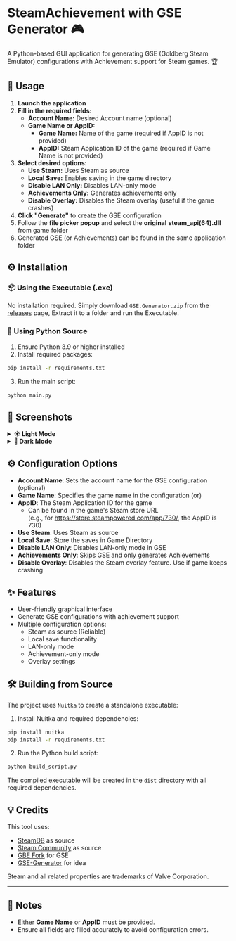 # SteamAchievement with GSE Generator 🎮

A Python-based GUI application for generating GSE (Goldberg Steam Emulator) configurations with Achievement support for Steam games. 🏆

## 🚀 Usage

1. **Launch the application**
2. **Fill in the required fields:**
   - **Account Name:** Desired Account name (optional)
   - **Game Name** **or** **AppID:**
     - **Game Name:** Name of the game (required if AppID is not provided)
     - **AppID:** Steam Application ID of the game (required if Game Name is not provided)
3. **Select desired options:**
   - **Use Steam:** Uses Steam as source
   - **Local Save:** Enables saving in the game directory 
   - **Disable LAN Only:** Disables LAN-only mode
   - **Achievements Only:** Generates achievements only 
   - **Disable Overlay:** Disables the Steam overlay (useful if the game crashes)
4. **Click "Generate"** to create the GSE configuration
5. Follow the **file picker popup** and select the **original** **steam_api(64).dll** from game folder
6. Generated GSE (or Achievements) can be found in the same application folder

## ⚙️ Installation

### 📦 Using the Executable (.exe)

No installation required. Simply download `GSE.Generator.zip` from the [releases](https://github.com/0xNullPointers/GSE-Gen/releases/latest) page, Extract it to a folder and run the Executable.

### 🐍 Using Python Source

1. Ensure Python 3.9 or higher installed
2. Install required packages:
```bash
pip install -r requirements.txt
```
3. Run the main script:
```bash
python main.py
```

## 📸 Screenshots

<details>
<summary><strong>☀️ Light Mode</strong></summary>
<img src="images/GSE_white.png" alt="Light Mode Screenshot" width="600px">
</details>

<details>
<summary><strong>🌙 Dark Mode</strong></summary>
<img src="images/GSE_dark.png" alt="Dark Mode Screenshot" width="600px">
</details>

## ⚙️ Configuration Options

- **Account Name**: Sets the account name for the GSE configuration (optional)
- **Game Name**: Specifies the game name in the configuration (or)
- **AppID**: The Steam Application ID for the game
  - Can be found in the game's Steam store URL  
  (e.g., for https://store.steampowered.com/app/730/, the AppID is 730)
- **Use Steam**: Uses Steam as source
- **Local Save**: Store the saves in Game Directory
- **Disable LAN Only**: Disables LAN-only mode in GSE
- **Achievements Only**: Skips GSE and only generates Achievements
- **Disable Overlay**: Disables the Steam overlay feature. Use if game keeps crashing

## ✨ Features

- User-friendly graphical interface
- Generate GSE configurations with achievement support
- Multiple configuration options:
  - Steam as source (Reliable)
  - Local save functionality
  - LAN-only mode
  - Achievement-only mode
  - Overlay settings

## 🛠️ Building from Source

The project uses `Nuitka` to create a standalone executable:

1. Install Nuitka and required dependencies:
```bash
pip install nuitka
pip install -r requirements.txt
```

2. Run the Python build script:
```bash
python build_script.py
```

The compiled executable will be created in the `dist` directory with all required dependencies.

## 💡 Credits

This tool uses:
- [SteamDB](https://steamdb.info/) as source
- [Steam Community](https://steamcommunity.com/) as source
- [GBE Fork](https://github.com/Detanup01/gbe_fork) for GSE
- [GSE-Generator](https://github.com/brunolee-GIT/GSE-Generator) for idea

Steam and all related properties are trademarks of Valve Corporation.

---

## 📝 Notes

- Either **Game Name** or **AppID** must be provided.
- Ensure all fields are filled accurately to avoid configuration errors.
